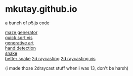 # mkutay.github.io

a bunch of p5.js code

[maze generator](mazeGenerator/index.md)  
[quick sort vis](QuickSortVisualization/index.md)  
[generative art](generative-art/index.md)  
[hand detection](HandDetection/index.md)  
[snake](snakeGame/index.md)  
[better snake](better-snake/index.md)
[2d raycasting](2DRaycasting/index.html)
[2d raycasting vis](2DRaycastingVisulation/index.html)

(i made those 2draycast stuff when i was 13, don't be harsh)
